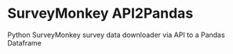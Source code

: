 # SurveyMonkey API2Pandas
Python SurveyMonkey survey data downloader via API to a Pandas Dataframe 
